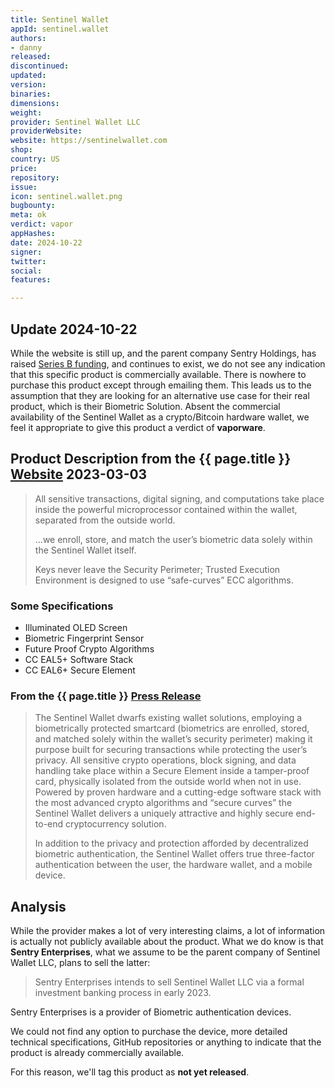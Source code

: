 ```yaml
---
title: Sentinel Wallet
appId: sentinel.wallet
authors:
- danny
released: 
discontinued: 
updated: 
version: 
binaries: 
dimensions: 
weight: 
provider: Sentinel Wallet LLC
providerWebsite: 
website: https://sentinelwallet.com
shop: 
country: US
price: 
repository: 
issue: 
icon: sentinel.wallet.png
bugbounty: 
meta: ok
verdict: vapor
appHashes: 
date: 2024-10-22
signer: 
twitter: 
social: 
features: 

---
```


## Update 2024-10-22

While the website is still up, and the parent company Sentry Holdings, has raised [Series B funding](https://www.crunchbase.com/organization/blustor), and continues to exist, we do not see any indication that this specific product is commercially available. There is nowhere to purchase this product except through emailing them. This leads us to the assumption that they are looking for an alternative use case for their real product, which is their Biometric Solution. Absent the commercial availability of the Sentinel Wallet as a crypto/Bitcoin hardware wallet, we feel it appropriate to give this product a verdict of **vaporware**. 

## Product Description from the {{ page.title }} [Website](https://sentinelwallet.com/) 2023-03-03

> All sensitive transactions, digital signing, and computations take place inside the powerful microprocessor contained within the wallet, separated from the outside world.
> 
> ...we enroll, store, and match the user’s biometric data solely within the Sentinel Wallet itself.
> 
> Keys never leave the Security Perimeter; Trusted Execution Environment is designed to use “safe-curves” ECC algorithms.

### Some Specifications 

- Illuminated OLED Screen
- Biometric Fingerprint Sensor
- Future Proof Crypto Algorithms
- CC EAL5+ Software Stack
- CC EAL6+ Secure Element

### From the {{ page.title }} [Press Release](https://sentinelwallet.com/sentry-enterprises-announces-the-worlds-first-security-lab-certified-biometric-cold-storage-crypto-wallet/)

> The Sentinel Wallet dwarfs existing wallet solutions, employing a biometrically protected smartcard (biometrics are enrolled, stored, and matched solely within the wallet’s security perimeter) making it purpose built for securing transactions while protecting the user’s privacy. All sensitive crypto operations, block signing, and data handling take place within a Secure Element inside a tamper-proof card, physically isolated from the outside world when not in use. Powered by proven hardware and a cutting-edge software stack with the most advanced crypto algorithms and “secure curves” the Sentinel Wallet delivers a uniquely attractive and highly secure end-to-end cryptocurrency solution.
> 
> In addition to the privacy and protection afforded by decentralized biometric authentication, the Sentinel Wallet offers true three-factor authentication between the user, the hardware wallet, and a mobile device.

## Analysis 

While the provider makes a lot of very interesting claims, a lot of information is actually not publicly available about the product. What we do know is that **Sentry Enterprises**, what we assume to be the parent company of Sentinel Wallet LLC, plans to sell the latter: 

> Sentry Enterprises intends to sell Sentinel Wallet LLC via a formal investment banking process in early 2023.  

Sentry Enterprises is a provider of Biometric authentication devices. 

We could not find any option to purchase the device, more detailed technical specifications, GitHub repositories or anything to indicate that the product is already commercially available. 

For this reason, we'll tag this product as **not yet released**.


